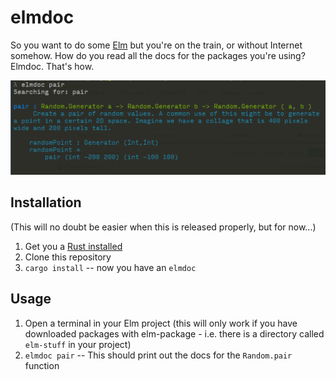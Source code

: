 # elmdoc

So you want to do some [Elm](http://elm-lang.org/) but you're on the train, or
without Internet somehow. How do you read all the docs for the packages you're
using? Elmdoc. That's how.

![Screenshot of elmdoc searching for pair](search_pair.png)

## Installation

(This will no doubt be easier when this is released properly, but for now...)

1. Get you a [Rust installed](https://rustup.rs/)
2. Clone this repository
3. `cargo install` -- now you have an `elmdoc`

## Usage

1. Open a terminal in your Elm project (this will only work if you have downloaded packages with elm-package - i.e. there is a directory called `elm-stuff` in your project)
2. `elmdoc pair` -- This should print out the docs for the `Random.pair` function
